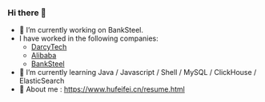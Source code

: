 ### Hi there 👋

<!--
**holmofy/holmofy** is a ✨ _special_ ✨ repository because its `README.md` (this file) appears on your GitHub profile.
-->

- 🔭 I’m currently working on BankSteel.
- I have worked in the following companies:
  * [DarcyTech](https://www.darcytech.com/)
  * [Alibaba](https://www.alibabagroup.com/)
  * [BankSteel](https://www.banksteel.com/about/)
- 🌱 I’m currently learning Java / Javascript / Shell / MySQL / ClickHouse / ElasticSearch
- 💬 About me : https://www.hufeifei.cn/resume.html
